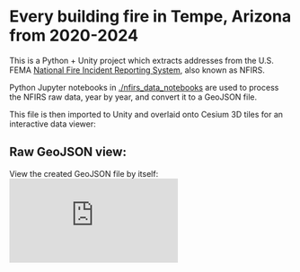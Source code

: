 # Every building fire in Tempe, Arizona from 2020-2024

This is a Python + Unity project which extracts addresses from the U.S. FEMA [National Fire Incident Reporting System](https://www.usfa.fema.gov/nfirs/access-data/), also known as NFIRS.

Python Jupyter notebooks in [./nfirs_data_notebooks](.nfirs_data_notebooks/1_fire_data.ipynb) are used to process the NFIRS raw data, year by year, and convert it to a GeoJSON file.

This file is then imported to Unity and overlaid onto Cesium 3D tiles for an interactive data viewer:

## Raw GeoJSON view:

View the created GeoJSON file by itself: [![.gif showing navigation of the data](https://github.com/alexvng/nfirs-unity-visualization/blob/02e6b9596ff596484bbc59d7a34b50621132f667/Assets/fires-2020-23.json)](./geojson_img.gif)